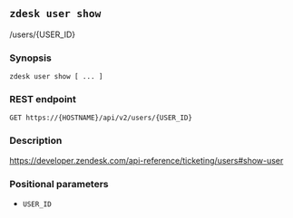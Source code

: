 ## `zdesk user show`

/users/{USER_ID}

### Synopsis

    zdesk user show [ ... ]

### REST endpoint

    GET https://{HOSTNAME}/api/v2/users/{USER_ID}

### Description

https://developer.zendesk.com/api-reference/ticketing/users#show-user

### Positional parameters

* `USER_ID`

